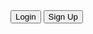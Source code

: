  <div class="btn">
          <button class="bot">Login</button>
          <button class="but">Sign Up</button>
        </div>